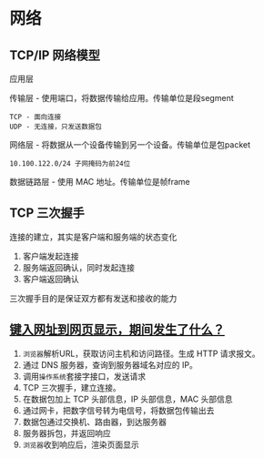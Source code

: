 # 网络

## TCP/IP 网络模型

应用层

传输层 - 使用端口，将数据传输给应用。传输单位是段segment

    TCP - 面向连接
    UDP - 无连接，只发送数据包

网络层 - 将数据从一个设备传输到另一个设备。传输单位是包packet

    10.100.122.0/24 子网掩码为前24位

数据链路层 - 使用 MAC 地址。传输单位是帧frame

## TCP 三次握手

连接的建立，其实是客户端和服务端的状态变化

1. 客户端发起连接
2. 服务端返回确认，同时发起连接
3. 客户端返回确认

三次握手目的是保证双方都有发送和接收的能力

## [键入网址到网页显示，期间发生了什么？](https://xiaolincoding.com/network/1_base/what_happen_url.html)

1. `浏览器`解析URL，获取访问主机和访问路径。生成 HTTP 请求报文。
2. 通过 DNS 服务器，查询到服务器域名对应的 IP。
3. 调用`操作系统`套接字接口，发送请求
4. TCP 三次握手，建立连接。
5. 在数据包加上 TCP 头部信息，IP 头部信息，MAC 头部信息
6. 通过网卡，把数字信号转为电信号，将数据包传输出去
7. 数据包通过交换机、路由器，到达服务器
8. 服务器拆包，并返回响应
9. `浏览器`收到响应后，渲染页面显示
